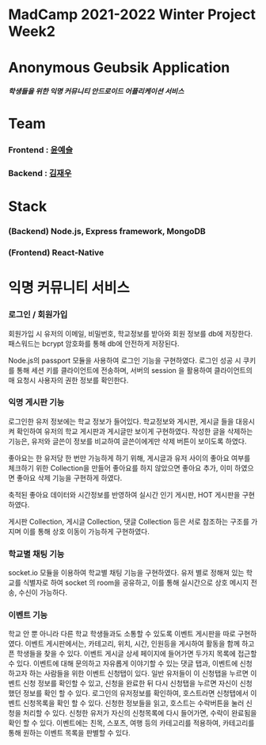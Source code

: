 
# MadCamp 2021-2022 Winter Project Week2

# Anonymous Geubsik Application
##### 학생들을 위한 익명 커뮤니티 안드로이드 어플리케이션 서비스



# Team
### Frontend : [윤예슬](https://github.com/yoonyeseul) 
### Backend : [김재우](https://github.com/jjwwk0)

#  Stack
###  (Backend) Node.js, Express framework, MongoDB
### (Frontend) React-Native
# 익명 커뮤니티 서비스

### 로그인 / 회원가입
회원가입 시 유저의 이메일, 비밀번호, 학교정보를 받아와 회원 정보를 db에 저장한다. 패스워드는 bcrypt 암호화를 통해 db에 안전하게 저장된다.

Node.js의 passport 모듈을 사용하여 로그인 기능을 구현하였다.
로그인 성공 시 쿠키를 통해 세션 키를 클라이언트에 전송하며, 서버의 session 을 활용하여 클라이언트의 매 요청시 사용자의 권한 정보를 확인한다.


###  익명 게시판 기능
로그인한 유저 정보에는 학교 정보가 들어있다. 학교정보와 게시판, 게시글 들을 대응시켜 확인하여 유저의 학교 게시판과 게시글만 보이게 구현하였다.
작성한 글을 삭제하는 기능은, 유저와 글쓴이 정보를 비교하여 글쓴이에게만 삭제 버튼이 보이도록 하였다.

좋아요는 한 유저당 한 번만 가능하게 하기 위해, 게시글과 유저 사이의 좋아요 여부를 체크하기 위한 Collection을 만들어 좋아요를 하지 않았으면 좋아요 추가, 이미 하였으면 좋아요 삭제 기능을 구현하게 하였다.

축적된 좋아요 데이터와 시간정보를 반영하여 실시간 인기 게시판, HOT 게시판을 구현하였다.

게시판 Collection, 게시글 Collection, 댓글 Collection 등은 서로 참조하는 구조를 가지며 이를 통해 상호 이동이 가능하게 구현하였다.

### 학교별 채팅 기능
socket.io 모듈을 이용하여 학교별 채팅 기능을 구현하였다. 유저 별로 정해져 있는 학교를 식별자로 하여 socket 의 room을 공유하고, 이를 통해 실시간으로 상호 메시지 전송, 수신이 가능하다.


### 이벤트 기능
학교 안 뿐 아니라 다른 학교 학생들과도 소통할 수 있도록 이벤트 게시판을 따로 구현하였다. 이벤트 게시판에서는, 카테고리, 위치, 시간, 인원등을 게시하여 활동을 함께 하고픈 학생들을 찾을 수 있다. 이벤트 게시글 상세 페이지에 들어가면 두가지 목록에 접근할 수 있다. 이벤트에 대해 문의하고 자유롭게 이야기할 수 있는 댓글 탭과, 이벤트에 신청하고자 하는 사람들을 위한 이벤트 신청탭이 있다. 일반 유저들이 이 신청탭을 누르면 이벤트 신청 정보를 확인할 수 있고, 신청을 완료한 뒤 다시 신청탭을 누르면 자신이 신청했던 정보를 확인 할 수 있다.
로그인의 유저정보를 확인하여, 호스트라면 신청탭에서 이벤트 신청목록을 확인 할 수 있다. 신청한 정보들을 읽고, 호스트는 수락버튼을 눌러 신청을 처리할 수 있다. 신청한 유저가 자신의 신청목록에 다시 들어가면, 수락이 완료됨을 확인 할 수 있다.
이벤트에는 친목, 스포츠, 여행 등의 카테고리를 적용하여, 카테고리를 통해 원하는 이벤트 목록을 판별할 수 있다. 




